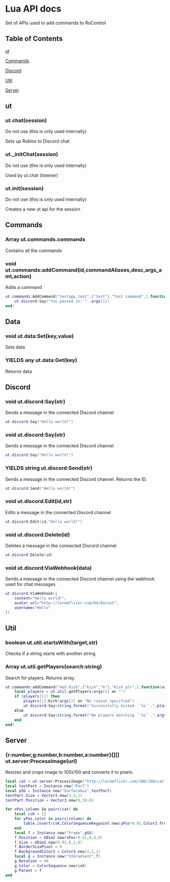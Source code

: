 # Lua API docs

Set of APIs used to add commands to RoControl

## Table of Contents

[ut](#ut)

[Commands](#commands)

[Discord](#discord)

[Util](#util)

[Server](#server)

## ut

### ut.chat(session)

Do not use (this is only used internally)

Sets up Roblox to Discord chat

### ut._initChat(session)

Do not use (this is only used internally)

Used by ut.chat (listener)

### ut.init(session)
Do not use (this is only used internally)

Creates a new ut api for the session

## Commands

### Array ut.commands.commands

Contains all the commands

### void ut.commands:addCommand(id,commandAliases,desc,args_amt,action)

Adds a command
```lua
ut.commands:AddCommand("testapp.test",{"test"},"Test command",1,function(args) 
    ut.discord:Say("You passed in: "..args[1])
end)
```

## Data

### void ut.data:Set(key,value)

Sets data

### YIELDS any ut.data:Get(key)

Returns data

## Discord

### void ut.discord:Say(str)

Sends a message in the connected Discord channel
```lua
ut.discord:Say("Hello world!")
```

### void ut.discord:Say(str)

Sends a message in the connected Discord channel
```lua
ut.discord:Say("Hello world!")
```

### YIELDS string ut.discord:Send(str)

Sends a message in the connected Discord channel. Returns the ID.
```lua
ut.discord:Send("Hello world!")
```

### void ut.discord:Edit(id,str)

Edits a message in the connected Discord channel
```lua
ut.discord:Edit(id,"Hello world!")
```

### void ut.discord:Delete(id)

Deletes a message in the connected Discord channel
```lua
ut.discord:Delete(id)
```

### void ut.discord:ViaWebhook(data)

Sends a message in the connected Discord channel using the webhook used for chat messages
```lua
ut.discord:ViaWebhook({
    content="Hello world!",
    avatar_url="http://loremflickr.com/64/64/cat",
    username="Hello"
})
```

## Util

### boolean ut.util.startsWith(target,str)

Checks if a string starts with another string

### Array<Player> ut.util.getPlayers(search:string)

Search for players. Returns array.
```lua
ut.commands:addCommand("mod.kick",{"kick","k"},"Kick plr",2,function(args) 
    local players = ut.util.getPlayers(args[1] or "")
    if (players[1]) then
        players[1]:Kick(args[2] or "No reason specified")
        ut.discord:Say(string.format("Successfully kicked ``%s``.",players[1].name))
    else
        ut.discord:Say(string.format("No players matching ``%s``.",args[1]))
    end
end)
```

## Server

### {r:number,g:number,b:number,a:number}[][] ut.server:ProcessImage(url)
Resizes and crops image to 100x100 and converts it to pixels. 

```lua
local cat = ut.server:ProcessImage("http://loremflickr.com/100/100/cat")
local testPart = Instance.new("Part")
local pSG = Instance.new("SurfaceGui",testPart)
testPart.Size = Vector3.new(3,3,1)
testPart.Position = Vector3.new(0,50,0)

for xPos,column in pairs(cat) do
    local csK = {}
    for yPos,color in pairs(column) do
        table.insert(csK,ColorSequenceKeypoint.new(yPos*0.01,Color3.fromRGB(color.r,color.g,color.b)))
    end
    local f = Instance.new("Frame",pSG)
    f.Position = UDim2.new(xPos*0.01,0,0,0)
    f.Size = UDim2.new(0.01,0,1,0)
    f.BorderSizePixel = 0
    f.BackgroundColor3 = Color3.new(1,1,1)
    local g = Instance.new("UIGradient",f)
    g.Rotation = 90
    g.Color = ColorSequence.new(csK)
    g.Parent = f
end
```